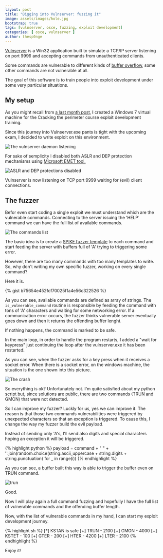 ```yaml
---
layout: post
title: "Digging into Vulnserver: fuzzing it"
image: assets/images/hole.jpg
bootstrap: true
tags: [vulnserver, osce, fuzzing, exploit development]
categories: [ osce, vulnserver ]
author: thesp0nge
---
```


[Vulnserver](https://github.com/stephenbradshaw/vulnserver) is a Win32
application built to simulate a TCP/IP server listening on port 9999 and
accepting commands from unauthenticated clients.

Some commands are vulnerable to different kinds of [buffer
overflow](http://phrack.org/issues/49/14.html#article), some other commands are
not vulnerable at all.

The goal of this software is to train people into exploit development under
some very particular situations.

## My setup

As you might recall from [a last month
post]({{site.url}}/blog/a-cracking-the-perimeter-journey-1-my-own-lab/), I
created a Windows 7 virtual machine for the Cracking the perimeter course
exploit development training.

Since this journey into Vulnserver.exe pants is tight with the upcoming exam, I
decided to write exploit on this environment.

![The vulnserver daemon listening]({{site.url}}/assets/images/vulnserver/clean_windows.png)

For sake of semplicity I disabled both ASLR and DEP protection mechanisms using
[Microsoft
EMET tool.](https://support.microsoft.com/it-it/help/2458544/the-enhanced-mitigation-experience-toolkit)

![ASLR and DEP protections disabled]({{site.url}}/assets/images/vulnserver/disabled_dep_aslr.png)

Vulnserver is now listening on TCP port 9999 waiting for (evil) client
connections.

## The fuzzer

Befor even start coding a single exploit we must understand which are the
vulnerable commands. Connecting to the server issuing the 'HELP' command we can
have the full list of available commands.

![The commands list]({{site.url}}/assets/images/vulnserver/telnet.png)

The basic idea is to create a [SPIKE fuzzer
template](https://resources.infosecinstitute.com/intro-to-fuzzing/#gref) to
each command and start feeding the server with buffers full of 'A' trying to
triggering some error.

However, there are too many commands with too many templates to write. So, why
don't writing my own specific fuzzer, working on every single command?

Here it is.

{% gist b75654e452fcf70025f1a4e56c322526 %}

As you can see, available commands are defined as array of strings. The
```is_vulnerable_command``` routine is responsible by feeding the command
with tons of 'A' characters and waiting for some networking error. If a
communication error occurs, the fuzzer thinks vulnerable server eventually goes
down and then it returns the offending buffer lenght.

If nothing happens, the command is marked to be safe.

In the main loop, in order to handle the program restarts, I added a "wait for
keypress" just continuing the loop after the vulnserver.exe it has been
restarted.


As you can see, when the fuzzer asks for a key press when it receives a socket
error. When there is a socket error, on the windows machine, the situation is
the one shown into this picture.

![The crash]({{site.url}}/assets/images/vulnserver/crash.png)

So everything is ok? Unfortunately not. I'm quite satisfied about my python
script but, since solutions are public, there are two commands (TRUN and GMON)
that were not detected.

So I can improve my fuzzer? Luckly for us, yes we can improve it.
The reason is that those two commands vulnerabilities were triggered by
unexpected characters so that an exception is triggered. To cause this, I
change the way my fuzzer build the evil payload.

Instead of sending only 'A's, I'll send also digits and special characters
hoping an exception it will be triggered.

{% highlight python %}
payload = command + " " + ''.join(random.choice(string.ascii_uppercase + string.digits + string.punctuation) for _ in range(i))
{% endhighlight %}

As you can see, a buffer built this way is able to trigger the buffer even on
TRUN command.

![trun]({{site.url}}/assets/images/vulnserver/trun.png)

Good.

Now I will play again a full command fuzzing and hopefully I have the full list
of vulnerable commands and the offending buffer length.


Now, with the list of vulnerable commands in my hand, I can start my exploit
development journey.

{% highlight sh %}
[*]  KSTAN  is safe
[+]  TRUN  -  2100
[+]  GMON  -  4000
[+]  KSTET  -  100
[+]  GTER  -  200
[+]  HTER  -  4200
[+]  LTER  -  2100
{% endhighlight %}

Enjoy it!
